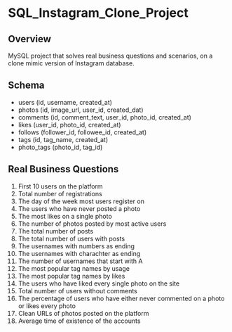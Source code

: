 # SQL_Instagram_Clone_Project

## Overview
MySQL project that solves real business questions and scenarios, on a clone mimic version of Instagram database.

## Schema
* users (id, username, created_at)
* photos (id, image_url, user_id, created_dat)
* comments (id, comment_text, user_id, photo_id, created_at)
* likes (user_id, photo_id, created_at)
* follows (follower_id, followee_id, created_at)
* tags (id, tag_name, created_at)
* photo_tags (photo_id, tag_id)

## Real Business Questions
1. First 10 users on the platform
2. Total number of registrations
3. The day of the week most users register on
4. The users who have never posted a photo
5. The most likes on a single photo
6. The number of photos posted by most active users
7. The total number of posts
8. The total number of users with posts
9. The usernames with numbers as ending
10. The usernames with charachter as ending
11. The number of usernames that start with A
12. The most popular tag names by usage 
13. The most popular tag names by likes
14. The users who have liked every single photo on the site
15. Total number of users without comments
16. The percentage of users who have either never commented on a photo or likes every photo
17. Clean URLs of photos posted on the platform
18. Average time of existence of the accounts
